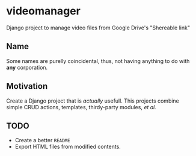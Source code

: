 # videomanager

Django project to manage video files from Google Drive's "Shereable link"

## Name

Some names are purelly coincidental, thus, not having anything to do with **any** corporation.

## Motivation

Create a Django project that is *actually* usefull. This projects combine simple CRUD actions, templates, thirdy-party modules, _et al._

## TODO

  + Create a better `README`
  + Export HTML files from modified contents.
